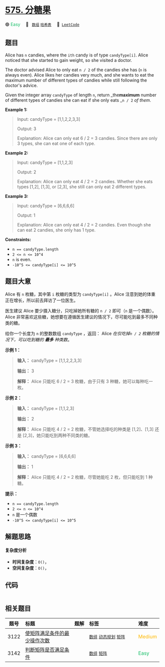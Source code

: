 # [575. 分糖果](https://leetcode.com/problems/distribute-candies)

🟢 <font color=#15bd66>Easy</font>&emsp; 🔖&ensp; [`数组`](/leetcode/outline/tag/array.md) [`哈希表`](/leetcode/outline/tag/hash-table.md)&emsp; 🔗&ensp;[`LeetCode`](https://leetcode.com/problems/distribute-candies)


## 题目

Alice has `n` candies, where the `ith` candy is of type `candyType[i]`. Alice
noticed that she started to gain weight, so she visited a doctor.

The doctor advised Alice to only eat `n / 2` of the candies she has (`n` is
always even). Alice likes her candies very much, and she wants to eat the
maximum number of different types of candies while still following the
doctor's advice.

Given the integer array `candyType` of length `n`, return _the**maximum**
number of different types of candies she can eat if she only eats _`n / 2` _of
them_.



**Example 1:**

> Input: candyType = [1,1,2,2,3,3]
> 
> Output: 3
> 
> Explanation: Alice can only eat 6 / 2 = 3 candies. Since there are only 3 types, she can eat one of each type.

**Example 2:**

> Input: candyType = [1,1,2,3]
> 
> Output: 2
> 
> Explanation: Alice can only eat 4 / 2 = 2 candies. Whether she eats types [1,2], [1,3], or [2,3], she still can only eat 2 different types.

**Example 3:**

> Input: candyType = [6,6,6,6]
> 
> Output: 1
> 
> Explanation: Alice can only eat 4 / 2 = 2 candies. Even though she can eat 2 candies, she only has 1 type.

**Constraints:**

  * `n == candyType.length`
  * `2 <= n <= 10^4`
  * `n` is even.
  * `-10^5 <= candyType[i] <= 10^5`


## 题目大意

Alice 有 `n` 枚糖，其中第 `i` 枚糖的类型为 `candyType[i]` 。Alice 注意到她的体重正在增长，所以前去拜访了一位医生。

医生建议 Alice 要少摄入糖分，只吃掉她所有糖的 `n / 2` 即可（`n` 是一个偶数）。Alice
非常喜欢这些糖，她想要在遵循医生建议的情况下，尽可能吃到最多不同种类的糖。

给你一个长度为 `n` 的整数数组 `candyType` ，返回： Alice _在仅吃掉`n / 2` 枚糖的情况下，可以吃到糖的 **最多**
种类数_。



**示例 1：**

> 
> 
> 
> 
> 
> **输入：** candyType = [1,1,2,2,3,3]
> 
> **输出：** 3
> 
> **解释：** Alice 只能吃 6 / 2 = 3 枚糖，由于只有 3 种糖，她可以每种吃一枚。
> 
> 

**示例 2：**

> 
> 
> 
> 
> 
> **输入：** candyType = [1,1,2,3]
> 
> **输出：** 2
> 
> **解释：** Alice 只能吃 4 / 2 = 2 枚糖，不管她选择吃的种类是 [1,2]、[1,3] 还是 [2,3]，她只能吃到两种不同类的糖。
> 
> 

**示例 3：**

> 
> 
> 
> 
> 
> **输入：** candyType = [6,6,6,6]
> 
> **输出：** 1
> 
> **解释：** Alice 只能吃 4 / 2 = 2 枚糖，尽管她能吃 2 枚，但只能吃到 1 种糖。
> 
> 



**提示：**

  * `n == candyType.length`
  * `2 <= n <= 10^4`
  * `n` 是一个偶数
  * `-10^5 <= candyType[i] <= 10^5`


## 解题思路

#### 复杂度分析

- **时间复杂度**：`O()`，
- **空间复杂度**：`O()`，

## 代码

```javascript

```

## 相关题目

| 题号 | 标题 | 题解 | 标签 | 难度 |
| :------: | :------ | :------: | :------ | :------ |
| 3122 | [使矩阵满足条件的最少操作次数](https://leetcode.com/problems/minimum-number-of-operations-to-satisfy-conditions) |  |  [`数组`](/leetcode/outline/tag/array.md) [`动态规划`](/leetcode/outline/tag/dynamic-programming.md) [`矩阵`](/leetcode/outline/tag/matrix.md) | <font color=#ffb800>Medium</font> |
| 3142 | [判断矩阵是否满足条件](https://leetcode.com/problems/check-if-grid-satisfies-conditions) |  |  [`数组`](/leetcode/outline/tag/array.md) [`矩阵`](/leetcode/outline/tag/matrix.md) | <font color=#15bd66>Easy</font> |

<style>
.blue {
    background-color: #096dd9;
    padding: 0.25rem 0.5rem;
    margin: 0;
    font-size: 0.85em;
    border-radius: 3px;
    color: white;
    font-weight: 500;
}
table th:first-of-type { width: 10%; }
table th:nth-of-type(2) { width: 35%; }
table th:nth-of-type(3) { width: 10%; }
table th:nth-of-type(4) { width: 35%; }
table th:nth-of-type(5) { width: 10%; }
</style>
